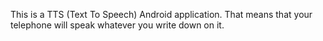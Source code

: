 This is a TTS (Text To Speech) Android application.
That means that your telephone will speak whatever you write down on it.
